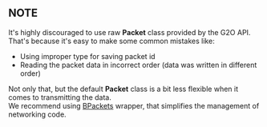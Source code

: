 ## NOTE

It's highly discouraged to use raw **Packet** class provided by the G2O API.  
That's because it's easy to make some common mistakes like:

- Using improper type for saving packet id
- Reading the packet data in incorrect order (data was written in different order)

Not only that, but the default **Packet** class is a bit less flexible when it comes to transmitting the data.  
We recommend using [BPackets](https://gitlab.com/bcore1/bpackets) wrapper, that simplifies the management of networking code.